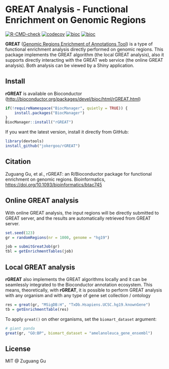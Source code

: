 # GREAT Analysis - Functional Enrichment on Genomic Regions

[![R-CMD-check](https://github.com/jokergoo/rGREAT/workflows/R-CMD-check/badge.svg)](https://github.com/jokergoo/rGREAT/actions)
[![codecov](https://img.shields.io/codecov/c/github/jokergoo/rGREAT.svg)](https://codecov.io/github/jokergoo/rGREAT)
[![bioc](https://bioconductor.org/shields/downloads/devel/rGREAT.svg)](https://bioconductor.org/packages/stats/bioc/rGREAT/) 
[![bioc](http://www.bioconductor.org/shields/years-in-bioc/rGREAT.svg)](http://bioconductor.org/packages/devel/bioc/html/rGREAT.html)


**GREAT** ([Genomic Regions Enrichment of Annotations Tool](http://great.stanford.edu)) is a type of
functional enrichment analysis directly performed on genomic regions. This package 
implements the GREAT algorithm (the local GREAT analysis), also it supports directly 
interacting with the GREAT web service (the online GREAT analysis). Both analysis 
can be viewed by a Shiny application.

## Install

**rGREAT** is available on Bioconductor (http://bioconductor.org/packages/devel/bioc/html/rGREAT.html)

```r
if(!requireNamespace("BiocManager", quietly = TRUE)) {
    install.packages("BiocManager")
}
BiocManager::install("rGREAT")
```

If you want the latest version, install it directly from GitHub:

```r
library(devtools)
install_github("jokergoo/rGREAT")
```

## Citation

Zuguang Gu, et al., rGREAT: an R/Bioconductor package for functional enrichment on genomic regions. 
Bioinformatics, https://doi.org/10.1093/bioinformatics/btac745

## Online GREAT analysis

With online GREAT analysis, the input regions will be directly submitted to GREAT server, and the results
are automatically retrieved from GREAT server.

```r
set.seed(123)
gr = randomRegions(nr = 1000, genome = "hg19")

job = submitGreatJob(gr)
tbl = getEnrichmentTables(job)
```

## Local GREAT analysis

**rGREAT** also implements the GREAT algorithms locally and it can be seamlessly integrated
to the Bioconductor annotation ecosystem. This means, theoretically, with **rGREAT**, it is possible to perform GREAT analysis
with any organism and with any type of gene set collection / ontology

```r
res = great(gr, "MSigDB:H", "TxDb.Hsapiens.UCSC.hg19.knownGene")
tb = getEnrichmentTable(res)
```

To apply `great()` on other organisms, set the `biomart_dataset` argument:

```r
# giant panda
great(gr, "GO:BP", biomart_dataset = "amelanoleuca_gene_ensembl")
```

## License

MIT @ Zuguang Gu
